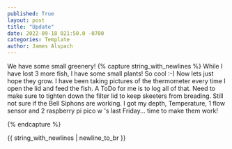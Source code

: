 ```yaml
---
published: True
layout: post
title: "Update"
date: 2022-09-18 021:50.0 -0700
categories: Template
author: James Alspach
---
```

We have some small greenery!
{% capture string_with_newlines %}
While I have lost 3 more fish, I have some small plants! So cool :-) Now lets just hope they grow.
I have been taking pictures of the thermometer every time I open the lid and feed the fish. A ToDo for me is to log all of that.
Need to make sure to tighten down the filter lid to keep skeeters from breading. Still not sure if the Bell Siphons are working. I got my depth, Temperature, 1 flow sensor and 2 raspberry pi pico w 's last Friday... time to make them work!

{% endcapture %}

{{ string_with_newlines | newline_to_br }}

